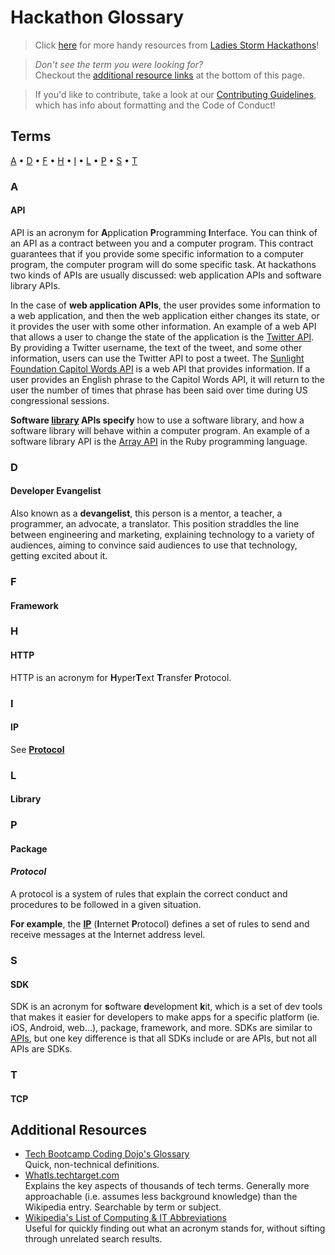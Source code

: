 # Hackathon Glossary
  
> Click [here](/README.md) for more handy resources from [Ladies 
Storm Hackathons](https://github.com/Ladies-Storm-Hackathons)!
  
> *Don't see the term you were looking for?*   
> Checkout the [additional resource links](#additional-resources) at the bottom of this page.
  
> If you'd like to contribute, take a look at our [Contributing Guidelines](/CONTRIBUTING.md),
which has info about formatting and the Code of Conduct!
  

## Terms

[A](#a) • [D](#d) • [F](#f) • [H](#h) • [I](###i) • [L](#l) • [P](#p) • [S](#s)  • [T](#t)

### A

#### API

API is an acronym for **A**pplication **P**rogramming **I**nterface. You can
think of an API as a contract between you and a computer program. This
contract guarantees that if you provide some specific information to a
computer program, the computer program will do some specific task. At
hackathons two kinds of APIs are usually discussed: web application APIs and
software library APIs.  

In the case of **web application APIs**, the user provides some information to a web application, and then the web application either changes its state, or it
provides the user with some other information. An example of a web API that
allows a user to change the state of the application is the [Twitter API](https://dev.twitter.com/rest/public). By providing a Twitter username, the
text of the tweet, and some other information, users can use the Twitter API to
post a tweet. The [Sunlight Foundation Capitol Words API](http://sunlightlabs.github.io/Capitol-Words/) is a web API that provides
information. If a user provides an English phrase to the Capitol Words API, it
will return to the user the number of times that phrase has been said over time
during US congressional sessions.  

**Software [library](#library) APIs specify** how to use a software library, and how a software library will behave within a computer program. An example 
of a software library API is the [Array API](http://www.ruby-doc.org/core-2.2.0/Array.html) in the Ruby programming language.  
  
  
### D

#### Developer Evangelist
Also known as a **devangelist**, this person is a mentor, a teacher, a
programmer, an advocate, a translator. This position straddles the line
between engineering and marketing, explaining technology to a variety of audiences, aiming to convince said audiences to use that technology, getting excited about it.
  
    
### F

#### Framework
  
    
### H

#### HTTP
HTTP is an acronym for **H**yper**T**ext **T**ransfer **P**rotocol.
  
  
### I

#### IP
See [**Protocol**](#protocol)
    
  
### L

#### Library
  
    
### P

#### Package

#### *Protocol*
A protocol is a system of rules that explain the correct conduct and
procedures to be followed in a given situation.   

**For example**, the [**IP**](#ip) (**I**nternet **P**rotocol) defines a set
of rules to send and receive messages at the Internet address level.
     
  
### S

#### SDK
SDK is an acronym for **s**oftware **d**evelopment **k**it, which is a set of
dev tools that makes it easier for developers to make apps for a specific
platform (ie. iOS, Android, web...), package, framework, and more. SDKs are
similar to [APIs](#api), but one key difference is that all SDKs include or
are APIs, but not all APIs are SDKs.  
  
   
### T

#### TCP
  
    
  

## Additional Resources
* [Tech Bootcamp Coding Dojo's Glossary](http://www.codingdojo.com/glossary)  
  Quick, non-technical definitions.  
* [WhatIs.techtarget.com](http://whatis.techtarget.com/)  
  Explains the key aspects of thousands of tech terms. Generally more approachable (i.e. assumes less background knowledge) than the Wikipedia
  entry. Searchable by term or subject.  
* [Wikipedia's List of Computing \& IT Abbreviations](https://en.wikipedia.org/wiki/List_of_computing_and_IT_abbreviations)  
  Useful for quickly finding out what an acronym stands for, without sifting through unrelated search results.



